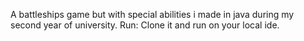 A battleships game but with special abilities i made in java during my second year of university. 
Run: Clone it and run on your local ide.
